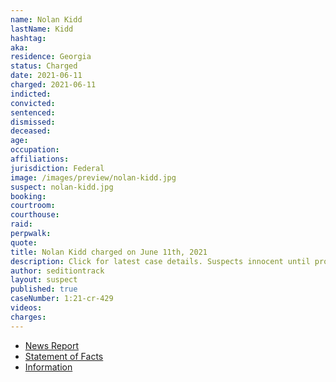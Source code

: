 ```yaml
---
name: Nolan Kidd
lastName: Kidd
hashtag:
aka:
residence: Georgia
status: Charged
date: 2021-06-11
charged: 2021-06-11
indicted:
convicted: 
sentenced: 
dismissed: 
deceased:
age:
occupation:
affiliations:
jurisdiction: Federal
image: /images/preview/nolan-kidd.jpg
suspect: nolan-kidd.jpg
booking:
courtroom:
courthouse:
raid:
perpwalk:
quote:
title: Nolan Kidd charged on June 11th, 2021
description: Click for latest case details. Suspects innocent until proven guilty.
author: seditiontrack
layout: suspect
published: true
caseNumber: 1:21-cr-429
videos:
charges:
---
```

- [News Report](https://www.emptywheel.net/2021/06/15/the-delayed-trespassing-charges-against-savanah-mcdonald-and-nolan-kidd/)
- [Statement of Facts](https://www.justice.gov/usao-dc/case-multi-defendant/file/1404531/download)
- [Information](https://extremism.gwu.edu/sites/g/files/zaxdzs2191/f/Savannah%20McDonald%20and%20Nolan%20Kidd%20Information.pdf)
